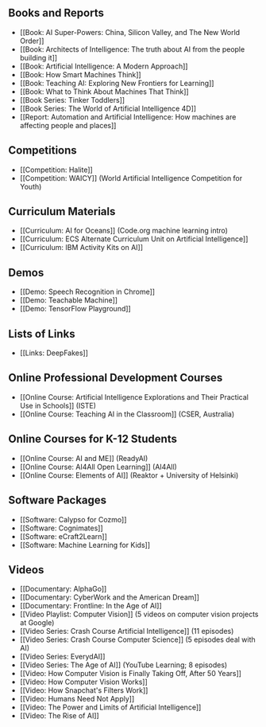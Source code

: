## Books and Reports
* [[Book: AI Super-Powers: China, Silicon Valley, and The New World Order]]
* [[Book: Architects of Intelligence: The truth about AI from the people building it]]
* [[Book: Artificial Intelligence: A Modern Approach]]
* [[Book: How Smart Machines Think]]
* [[Book: Teaching AI: Exploring New Frontiers for Learning]]
* [[Book: What to Think About Machines That Think]]
* [[Book Series: Tinker Toddlers]]
* [[Book Series: The World of Artificial Intelligence 4D]]
* [[Report: Automation and Artificial Intelligence: How machines are affecting people and places]]

## Competitions
* [[Competition: Halite]]
* [[Competition: WAICY]] (World Artificial Intelligence Competition for Youth)

## Curriculum Materials
* [[Curriculum: AI for Oceans]] (Code.org machine learning intro)
* [[Curriculum: ECS Alternate Curriculum Unit on Artificial Intelligence]]
* [[Curriculum: IBM Activity Kits on AI]]

## Demos
* [[Demo: Speech Recognition in Chrome]]
* [[Demo: Teachable Machine]]
* [[Demo: TensorFlow Playground]]

## Lists of Links
* [[Links: DeepFakes]]

## Online Professional Development Courses
* [[Online Course: Artificial Intelligence Explorations and Their Practical Use in Schools]] (ISTE)
* [[Online Course: Teaching AI in the Classroom]] (CSER, Australia)

## Online Courses for K-12 Students
* [[Online Course: AI and ME]] (ReadyAI)
* [[Online Course: AI4All Open Learning]] (AI4All)
* [[Online Course: Elements of AI]] (Reaktor + University of Helsinki)

## Software Packages
* [[Software: Calypso for Cozmo]]
* [[Software: Cognimates]]
* [[Software: eCraft2Learn]]
* [[Software: Machine Learning for Kids]]

## Videos
* [[Documentary: AlphaGo]]
* [[Documentary: CyberWork and the American Dream]]
* [[Documentary: Frontline: In the Age of AI]]
* [[Video Playlist: Computer Vision]] (5 videos on computer vision projects at Google)
* [[Video Series: Crash Course Artificial Intelligence]] (11 episodes)
* [[Video Series: Crash Course Computer Science]] (5 episodes deal with AI)
* [[Video Series: EverydAI]]
* [[Video Series: The Age of AI]] (YouTube Learning; 8 episodes)
* [[Video: How Computer Vision is Finally Taking Off, After 50 Years]]
* [[Video: How Computer Vision Works]]
* [[Video: How Snapchat's Filters Work]]
* [[Video: Humans Need Not Apply]]
* [[Video: The Power and Limits of Artificial Intelligence]]
* [[Video: The Rise of AI]]